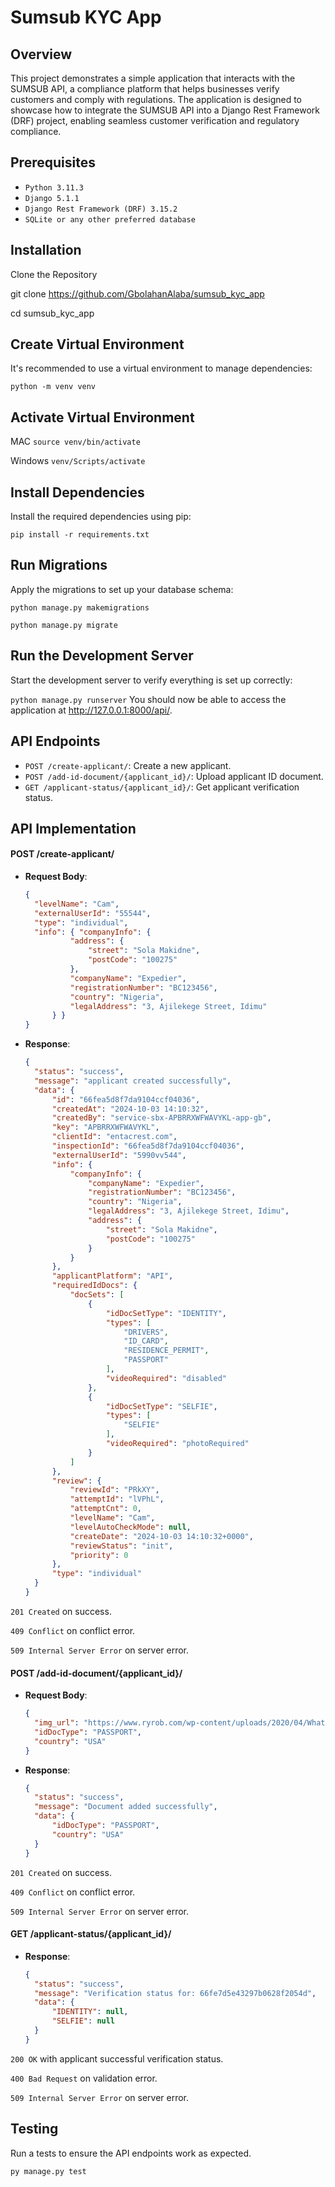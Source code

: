 
# **Sumsub KYC App**

## **Overview**

This project demonstrates a simple application that interacts with the SUMSUB API, a compliance platform that helps businesses verify customers and comply with regulations. The application is designed to showcase how to integrate the SUMSUB API into a Django Rest Framework (DRF) project, enabling seamless customer verification and regulatory compliance.

## **Prerequisites**

- `Python 3.11.3`
- `Django 5.1.1`
- `Django Rest Framework (DRF) 3.15.2`
- `SQLite or any other preferred database`


## **Installation**
Clone the Repository


git clone https://github.com/GbolahanAlaba/sumsub_kyc_app

cd sumsub_kyc_app


## **Create Virtual Environment**

It's recommended to use a virtual environment to manage dependencies:


`python -m venv venv`

## **Activate Virtual Environment**

MAC `source venv/bin/activate`

Windows `venv/Scripts/activate`

## **Install Dependencies**

Install the required dependencies using pip:

`pip install -r requirements.txt`


## **Run Migrations**

Apply the migrations to set up your database schema:

`python manage.py makemigrations`

`python manage.py migrate`


## **Run the Development Server**
Start the development server to verify everything is set up correctly:

`python manage.py runserver`
You should now be able to access the application at http://127.0.0.1:8000/api/.

## **API Endpoints**

- `POST /create-applicant/`: Create a new applicant.
- `POST /add-id-document/{applicant_id}/`: Upload applicant ID document.
- `GET /applicant-status/{applicant_id}/`: Get applicant verification status.


## **API Implementation**


#### POST /create-applicant/

- **Request Body**:

  ```json
  {  
    "levelName": "Cam",
    "externalUserId": "55544",
    "type": "individual",
    "info": { "companyInfo": {
            "address": {
                "street": "Sola Makidne",
                "postCode": "100275"
            },
            "companyName": "Expedier",
            "registrationNumber": "BC123456",
            "country": "Nigeria",
            "legalAddress": "3, Ajilekege Street, Idimu"
        } }
  }

- **Response**:

  ```json
  {
    "status": "success",
    "message": "applicant created successfully",
    "data": {
        "id": "66fea5d8f7da9104ccf04036",
        "createdAt": "2024-10-03 14:10:32",
        "createdBy": "service-sbx-APBRRXWFWAVYKL-app-gb",
        "key": "APBRRXWFWAVYKL",
        "clientId": "entacrest.com",
        "inspectionId": "66fea5d8f7da9104ccf04036",
        "externalUserId": "5990vv544",
        "info": {
            "companyInfo": {
                "companyName": "Expedier",
                "registrationNumber": "BC123456",
                "country": "Nigeria",
                "legalAddress": "3, Ajilekege Street, Idimu",
                "address": {
                    "street": "Sola Makidne",
                    "postCode": "100275"
                }
            }
        },
        "applicantPlatform": "API",
        "requiredIdDocs": {
            "docSets": [
                {
                    "idDocSetType": "IDENTITY",
                    "types": [
                        "DRIVERS",
                        "ID_CARD",
                        "RESIDENCE_PERMIT",
                        "PASSPORT"
                    ],
                    "videoRequired": "disabled"
                },
                {
                    "idDocSetType": "SELFIE",
                    "types": [
                        "SELFIE"
                    ],
                    "videoRequired": "photoRequired"
                }
            ]
        },
        "review": {
            "reviewId": "PRkXY",
            "attemptId": "lVPhL",
            "attemptCnt": 0,
            "levelName": "Cam",
            "levelAutoCheckMode": null,
            "createDate": "2024-10-03 14:10:32+0000",
            "reviewStatus": "init",
            "priority": 0
        },
        "type": "individual"
    }
  }

`201 Created` on success.

`409 Conflict` on conflict error.

`509 Internal Server Error` on server error.



#### POST /add-id-document/{applicant_id}/

- **Request Body**:

  ```json
  {
    "img_url": "https://www.ryrob.com/wp-content/uploads/2020/04/What-is-a-URL-Website-URLs-Explained-and-Best-Practices-for-Creating-URLs.jpg",
    "idDocType": "PASSPORT",
    "country": "USA"
  }

- **Response**:

  ```json
  {
    "status": "success",
    "message": "Document added successfully",
    "data": {
        "idDocType": "PASSPORT",
        "country": "USA"
    }
  }

`201 Created` on success.

`409 Conflict` on conflict error.

`509 Internal Server Error` on server error.



#### GET /applicant-status/{applicant_id}/

- **Response**:

  ```json
  {
    "status": "success",
    "message": "Verification status for: 66fe7d5e43297b0628f2054d",
    "data": {
        "IDENTITY": null,
        "SELFIE": null
    }
  }

`200 OK` with applicant successful verification status.

`400 Bad Request` on validation error.

`509 Internal Server Error` on server error.


## **Testing**
Run a tests to ensure the API endpoints work as expected.

`py manage.py test`